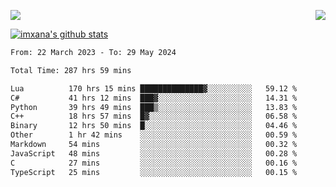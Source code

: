 <p>
  <a href="https://count.getloli.com/"><img src="https://count.getloli.com/get/@xana.readme?theme=moebooru-h"></a>
  <img src="https://weather-icon.journeyad.repl.co/@hangzhou?v=1" align="right">
</p>


<a href="https://github.com/imxana"><img align="center" src="https://github-readme-stats.vercel.app/api?username=imxana&show_icons=true&include_all_commits=true&hide_border=tru&custom_title=imxana%27s%20Github%20Stats" alt="imxana's github stats" /></a> 

<!--START_SECTION:waka-->

```txt
From: 22 March 2023 - To: 29 May 2024

Total Time: 287 hrs 59 mins

Lua          170 hrs 15 mins ██████████████▓░░░░░░░░░░   59.12 %
C#           41 hrs 12 mins  ███▓░░░░░░░░░░░░░░░░░░░░░   14.31 %
Python       39 hrs 49 mins  ███▒░░░░░░░░░░░░░░░░░░░░░   13.83 %
C++          18 hrs 57 mins  █▓░░░░░░░░░░░░░░░░░░░░░░░   06.58 %
Binary       12 hrs 50 mins  █░░░░░░░░░░░░░░░░░░░░░░░░   04.46 %
Other        1 hr 42 mins    ░░░░░░░░░░░░░░░░░░░░░░░░░   00.59 %
Markdown     54 mins         ░░░░░░░░░░░░░░░░░░░░░░░░░   00.32 %
JavaScript   48 mins         ░░░░░░░░░░░░░░░░░░░░░░░░░   00.28 %
C            27 mins         ░░░░░░░░░░░░░░░░░░░░░░░░░   00.16 %
TypeScript   25 mins         ░░░░░░░░░░░░░░░░░░░░░░░░░   00.15 %
```

<!--END_SECTION:waka-->
